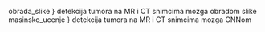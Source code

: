 obrada_slike } detekcija tumora na MR i CT snimcima mozga obradom slike      
masinsko_ucenje } detekcija tumora na MR i CT snimcima mozga CNNom
